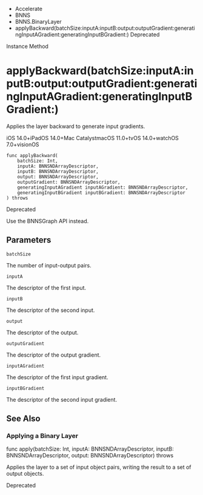 

- Accelerate
- BNNS
- BNNS.BinaryLayer
-  applyBackward(batchSize:inputA:inputB:output:outputGradient:generatingInputAGradient:generatingInputBGradient:) Deprecated

Instance Method

# applyBackward(batchSize:inputA:inputB:output:outputGradient:generatingInputAGradient:generatingInputBGradient:)

Applies the layer backward to generate input gradients.

iOS 14.0+iPadOS 14.0+Mac CatalystmacOS 11.0+tvOS 14.0+watchOS 7.0+visionOS

``` source
func applyBackward(
    batchSize: Int,
    inputA: BNNSNDArrayDescriptor,
    inputB: BNNSNDArrayDescriptor,
    output: BNNSNDArrayDescriptor,
    outputGradient: BNNSNDArrayDescriptor,
    generatingInputAGradient inputAGradient: BNNSNDArrayDescriptor,
    generatingInputBGradient inputBGradient: BNNSNDArrayDescriptor
) throws
```

Deprecated

Use the BNNSGraph API instead.

## Parameters 

`batchSize`  

The number of input-output pairs.

`inputA`  

The descriptor of the first input.

`inputB`  

The descriptor of the second input.

`output`  

The descriptor of the output.

`outputGradient`  

The descriptor of the output gradient.

`inputAGradient`  

The descriptor of the first input gradient.

`inputBGradient`  

The descriptor of the second input gradient.

## See Also

### Applying a Binary Layer

func apply(batchSize: Int, inputA: BNNSNDArrayDescriptor, inputB: BNNSNDArrayDescriptor, output: BNNSNDArrayDescriptor) throws

Applies the layer to a set of input object pairs, writing the result to a set of output objects.

Deprecated

